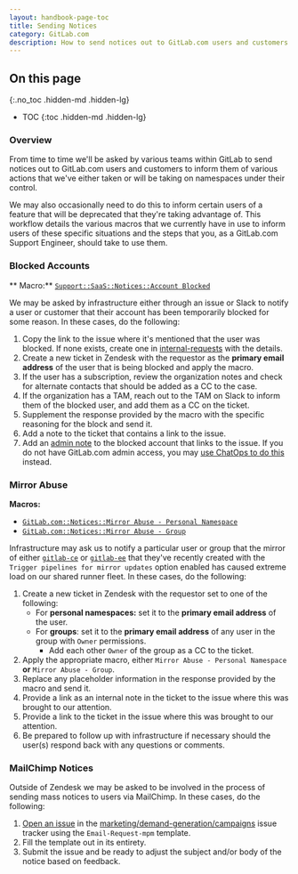 ```yaml
---
layout: handbook-page-toc
title: Sending Notices
category: GitLab.com
description: How to send notices out to GitLab.com users and customers to inform them of various actions on namespaces under their control
---
```


## On this page
{:.no_toc .hidden-md .hidden-lg}

- TOC
{:toc .hidden-md .hidden-lg}

### Overview

From time to time we'll be asked by various teams within GitLab to send notices out to GitLab.com users and customers to inform them of various actions that we've either taken or will be taking on namespaces under their control.

We may also occasionally need to do this to inform certain users of a feature that will be deprecated that they're taking advantage of. This workflow details the various macros that we currently have in use to inform users of these specific situations and the steps that you, as a GitLab.com Support Engineer, should take to use them.

### Blocked Accounts

** Macro:** [`Support::SaaS::Notices::Account Blocked`](https://gitlab.com/gitlab-com/support/support-ops/zendesk-macros/-/blob/master/macros/active/Support/SaaS/Notices/Account%20Blocked.yaml)

We may be asked by infrastructure either through an issue or Slack to notify a user or customer that their account has been temporarily blocked for some reason. In these cases, do the following:

1. Copy the link to the issue where it's mentioned that the user was blocked. If none exists, create one in [internal-requests](https://gitlab.com/gitlab-com/support/internal-requests/issues) with the details.
1. Create a new ticket in Zendesk with the requestor as the **primary email address** of the user that is being blocked and apply the macro.
1. If the user has a subscription, review the organization notes and check for alternate contacts that should be added as a CC to the case.
1. If the organization has a TAM, reach out to the TAM on Slack to inform them of the blocked user, and add them as a CC on the ticket.
1. Supplement the response provided by the macro with the specific reasoning for the block and send it.
1. Add a note to the ticket that contains a link to the issue.
1. Add an [admin note](admin_note.html) to the blocked account that links to the issue. If you do not have GitLab.com admin access, you may [use ChatOps to do this](https://gitlab.com/gitlab-com/chatops/-/blob/master/lib/chatops/commands/user.rb) instead.

### Mirror Abuse

**Macros:**

- [`GitLab.com::Notices::Mirror Abuse - Personal Namespace`](https://gitlab.zendesk.com/agent/admin/macros/360079851114)
- [`GitLab.com::Notices::Mirror Abuse - Group`](https://gitlab.zendesk.com/agent/admin/macros/360079650593)

Infrastructure may ask us to notify a particular user or group that the mirror of either [`gitlab-ce`](https://gitlab.com/gitlab-org/gitlab-ce) or [`gitlab-ee`](https://gitlab.com/gitlab-org/gitlab-ee) that they've recently created with the `Trigger pipelines for mirror updates` option enabled has caused extreme load on our shared runner fleet. In these cases, do the following:

1. Create a new ticket in Zendesk with the requestor set to one of the following:
    - For **personal namespaces:** set it to the **primary email address** of the user.
    - For **groups**: set it to the **primary email address** of any user in the group with `Owner` permissions.
        - Add each other `Owner` of the group as a CC to the ticket.
1. Apply the appropriate macro, either `Mirror Abuse - Personal Namespace` **or** `Mirror Abuse - Group`.
1. Replace any placeholder information in the response provided by the macro and send it.
1. Provide a link as an internal note in the ticket to the issue where this was brought to our attention.
1. Provide a link to the ticket in the issue where this was brought to our attention.
1. Be prepared to follow up with infrastructure if necessary should the user(s) respond back with any questions or comments.

### MailChimp Notices

Outside of Zendesk we may be asked to be involved in the process of sending mass notices to users via MailChimp. In these cases, do the following:

1. [Open an issue](https://gitlab.com/gitlab-com/marketing/demand-generation/campaigns/-/issues/new?issuable_template=email-request) in the [marketing/demand-generation/campaigns](https://gitlab.com/gitlab-com/marketing/demand-generation/campaigns) issue tracker using the `Email-Request-mpm` template.
1. Fill the template out in its entirety.
1. Submit the issue and be ready to adjust the subject and/or body of the notice based on feedback.
